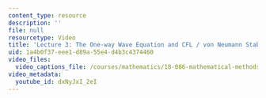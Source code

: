 ```yaml
---
content_type: resource
description: ''
file: null
resourcetype: Video
title: 'Lecture 3: The One-way Wave Equation and CFL / von Neumann Stability'
uid: 1a4b0f37-eee1-d89a-55e4-d4b3c4374460
video_files:
  video_captions_file: /courses/mathematics/18-086-mathematical-methods-for-engineers-ii-spring-2006/video-lectures/lecture-3-the-one-way-wave-equation-and-cfl-von-neumann-stability/dxNyJxI_2eI.vtt
video_metadata:
  youtube_id: dxNyJxI_2eI
---
```

